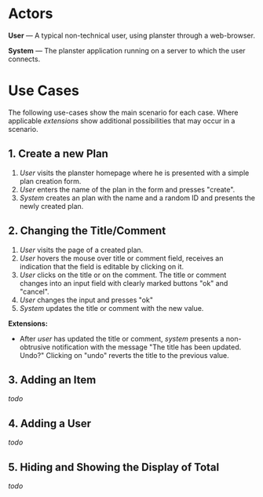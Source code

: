 # Actors #

**User** — A typical non-technical user, using planster through a web-browser.

**System** — The planster application running on a server to which the user connects.



# Use Cases #

The following use-cases show the main scenario for each case. Where applicable _extensions_ show additional possibilities that may occur in a scenario.


## 1. Create a new Plan ##

  1. _User_ visits the planster homepage where he is presented with a simple plan creation form.
  1. _User_ enters the name of the plan in the form and presses "create".
  1. _System_ creates an plan with the name and a random ID and presents the newly created plan.



## 2. Changing the Title/Comment ##

  1. _User_ visits the page of a created plan.
  1. _User_ hovers the mouse over title or comment field, receives an indication that the field is editable by clicking on it.
  1. _User_ clicks on the title or on the comment. The title or comment changes into an input field with clearly marked buttons "ok" and "cancel".
  1. _User_ changes the input and presses "ok"
  1. _System_ updates the title or comment with the new value.

**Extensions:**

  * After _user_ has updated the title or comment, _system_ presents a non-obtrusive notification with the message "The title has been updated. Undo?" Clicking on "undo" reverts the title to the previous value.



## 3. Adding an Item ##

_todo_



## 4. Adding a User ##

_todo_



## 5. Hiding and Showing the Display of Total ##

_todo_